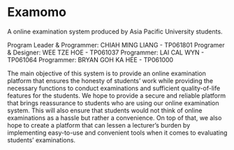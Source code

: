 # Examomo
A online examination system produced by Asia Pacific University students.

Program Leader & Programmer: CHIAH MING LIANG - TP061801
Programer & Designer: WEE TZE HOE - TP061037
Programmer: LAI CAL WYN - TP061064
Programmer: BRYAN GOH KA HEE - TP061000

The main objective of this system is to provide an online examination platform that ensures the honesty of students’ work while providing the necessary functions to conduct examinations and sufficient quality-of-life features for the students. We hope to provide a secure and reliable platform that brings reassurance to students who are using our online examination system. This will also ensure that students would not think of online examinations as a hassle but rather a convenience. On top of that, we also hope to create a platform that can lessen a lecturer’s burden by implementing easy-to-use and convenient tools when it comes to evaluating students’ examinations.


